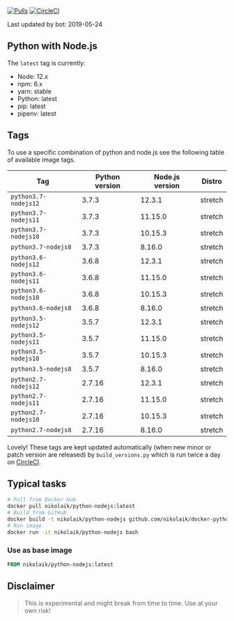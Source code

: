 [![Pulls](https://img.shields.io/docker/pulls/nikolaik/python-nodejs.svg?style=flat-square)](https://hub.docker.com/r/nikolaik/python-nodejs/)
[![CircleCI](https://img.shields.io/circleci/project/github/nikolaik/docker-python-nodejs.svg?style=flat-square)](https://circleci.com/gh/nikolaik/docker-python-nodejs)

Last updated by bot: 2019-05-24

## Python with Node.js
The `latest` tag is currently:

- Node: 12.x
- npm: 6.x
- yarn: stable
- Python: latest
- pip: latest
- pipenv: latest

## Tags
To use a specific combination of python and node.js see the following table of available image tags.

Tag | Python version | Node.js version | Distro
--- | --- | --- | ---
`python3.7-nodejs12` | 3.7.3 | 12.3.1 | stretch
`python3.7-nodejs11` | 3.7.3 | 11.15.0 | stretch
`python3.7-nodejs10` | 3.7.3 | 10.15.3 | stretch
`python3.7-nodejs8` | 3.7.3 | 8.16.0 | stretch
`python3.6-nodejs12` | 3.6.8 | 12.3.1 | stretch
`python3.6-nodejs11` | 3.6.8 | 11.15.0 | stretch
`python3.6-nodejs10` | 3.6.8 | 10.15.3 | stretch
`python3.6-nodejs8` | 3.6.8 | 8.16.0 | stretch
`python3.5-nodejs12` | 3.5.7 | 12.3.1 | stretch
`python3.5-nodejs11` | 3.5.7 | 11.15.0 | stretch
`python3.5-nodejs10` | 3.5.7 | 10.15.3 | stretch
`python3.5-nodejs8` | 3.5.7 | 8.16.0 | stretch
`python2.7-nodejs12` | 2.7.16 | 12.3.1 | stretch
`python2.7-nodejs11` | 2.7.16 | 11.15.0 | stretch
`python2.7-nodejs10` | 2.7.16 | 10.15.3 | stretch
`python2.7-nodejs8` | 2.7.16 | 8.16.0 | stretch

Lovely! These tags are kept updated automatically (when new minor or patch version are released) by `build_versions.py` which is run twice a day on [CircleCI](https://circleci.com/gh/nikolaik/docker-python-nodejs).

## Typical tasks
```bash
# Pull from Docker Hub
docker pull nikolaik/python-nodejs:latest
# Build from GitHub
docker build -t nikolaik/python-nodejs github.com/nikolaik/docker-python-nodejs
# Run image
docker run -it nikolaik/python-nodejs bash
```

### Use as base image
```Dockerfile
FROM nikolaik/python-nodejs:latest
```

## Disclaimer
> This is experimental and might break from time to time. Use at your own risk!

